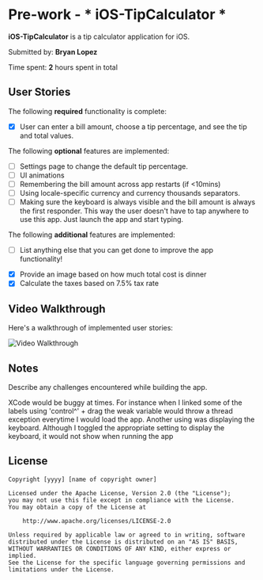 # Pre-work - * iOS-TipCalculator *

**iOS-TipCalculator** is a tip calculator application for iOS.

Submitted by: **Bryan Lopez**

Time spent: **2** hours spent in total

## User Stories

The following **required** functionality is complete:

* [X] User can enter a bill amount, choose a tip percentage, and see the tip and total values.

The following **optional** features are implemented:
* [ ] Settings page to change the default tip percentage.
* [ ] UI animations
* [ ] Remembering the bill amount across app restarts (if <10mins)
* [ ] Using locale-specific currency and currency thousands separators.
* [ ] Making sure the keyboard is always visible and the bill amount is always the first responder. This way the user doesn't have to tap anywhere to use this app. Just launch the app and start typing.

The following **additional** features are implemented:

- [ ] List anything else that you can get done to improve the app functionality!
* [X] Provide an image based on how much total cost is dinner
* [X] Calculate the taxes based on 7.5% tax rate

## Video Walkthrough 

Here's a walkthrough of implemented user stories:

<img src='http://g.recordit.co/tsugky5JCu.gif' title='Video Walkthrough' width='' alt='Video Walkthrough' />

## Notes

Describe any challenges encountered while building the app.

XCode would be buggy at times. For instance when I linked some of the labels using 'control^' + drag
the weak variable would throw a thread exception everytime I would load the app. 
Another using was displaying the keyboard. Although I toggled the appropriate setting to display the 
keyboard, it would not show when running the app

## License

    Copyright [yyyy] [name of copyright owner]

    Licensed under the Apache License, Version 2.0 (the "License");
    you may not use this file except in compliance with the License.
    You may obtain a copy of the License at

        http://www.apache.org/licenses/LICENSE-2.0

    Unless required by applicable law or agreed to in writing, software
    distributed under the License is distributed on an "AS IS" BASIS,
    WITHOUT WARRANTIES OR CONDITIONS OF ANY KIND, either express or implied.
    See the License for the specific language governing permissions and
    limitations under the License.
